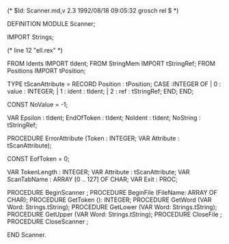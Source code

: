 (* $Id: Scanner.md,v 2.3 1992/08/18 09:05:32 grosch rel $ *)

DEFINITION MODULE Scanner;

IMPORT Strings;

(* line 12 "ell.rex" *)
 
FROM Idents	IMPORT tIdent;
FROM StringMem	IMPORT tStringRef;
FROM Positions	IMPORT tPosition;

TYPE tScanAttribute = RECORD
		     Position : tPosition;
		     CASE :INTEGER OF
		     | 0 : value : INTEGER;
		     | 1 : ident : tIdent;
		     | 2 : ref   : tStringRef;
		     END;
		   END;

CONST NoValue = -1;

VAR
  Epsilon	: tIdent;
  EndOfToken	: tIdent;
  NoIdent	: tIdent;
  NoString	: tStringRef;

PROCEDURE ErrorAttribute (Token : INTEGER; VAR Attribute : tScanAttribute);


CONST EofToken	= 0;

VAR TokenLength	: INTEGER;
VAR Attribute	: tScanAttribute;
VAR ScanTabName	: ARRAY [0 .. 127] OF CHAR;
VAR Exit	: PROC;

PROCEDURE BeginScanner	;
PROCEDURE BeginFile	(FileName: ARRAY OF CHAR);
PROCEDURE GetToken	(): INTEGER;
PROCEDURE GetWord	(VAR Word: Strings.tString);
PROCEDURE GetLower	(VAR Word: Strings.tString);
PROCEDURE GetUpper	(VAR Word: Strings.tString);
PROCEDURE CloseFile	;
PROCEDURE CloseScanner	;

END Scanner.
